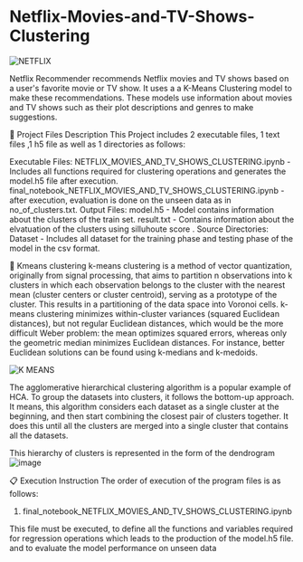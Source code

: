 #  **Netflix-Movies-and-TV-Shows-Clustering**
![NETFLIX](https://user-images.githubusercontent.com/117520505/223657906-ab3376eb-b5c9-4d36-8543-b4b73e604b52.png)


Netflix Recommender recommends Netflix movies and TV shows based on a user's favorite movie or TV show. It uses a a K-Means Clustering model to make these recommendations. These models use information about movies and TV shows such as their plot descriptions and genres to make suggestions.

💾 Project Files Description
This Project includes 2 executable files, 1 text files ,1 h5 file as well as 1 directories as follows:

Executable Files:
NETFLIX_MOVIES_AND_TV_SHOWS_CLUSTERING.ipynb - Includes all functions required for clustering operations and generates the model.h5 file after execution.
final_notebook_NETFLIX_MOVIES_AND_TV_SHOWS_CLUSTERING.ipynb - after execution, evaluation is done on the unseen data as in no_of_clusters.txt.
Output Files:
model.h5 - Model contains information about the clusters of the train set.
result.txt - Contains information about the elvatuation of the clusters using silluhoute score .
Source Directories:
Dataset - Includes all dataset for the training phase and testing phase of the model in the csv format.

📖 Kmeans clustering
k-means clustering is a method of vector quantization, originally from signal processing, that aims to partition n observations into k clusters in which each observation belongs to the cluster with the nearest mean (cluster centers or cluster centroid), serving as a prototype of the cluster. This results in a partitioning of the data space into Voronoi cells. k-means clustering minimizes within-cluster variances (squared Euclidean distances), but not regular Euclidean distances, which would be the more difficult Weber problem: the mean optimizes squared errors, whereas only the geometric median minimizes Euclidean distances. For instance, better Euclidean solutions can be found using k-medians and k-medoids.

![K MEANS](https://user-images.githubusercontent.com/117520505/223660784-404610a6-c8fe-429e-9c32-43638fb0ddc4.png)


The agglomerative hierarchical clustering algorithm is a popular example of HCA. To group the datasets into clusters, it follows the bottom-up approach. It means, this algorithm considers each dataset as a single cluster at the beginning, and then start combining the closest pair of clusters together. It does this until all the clusters are merged into a single cluster that contains all the datasets.

This hierarchy of clusters is represented in the form of the dendrogram
![image](https://user-images.githubusercontent.com/117520505/223658355-0e7d2d3e-6fde-4d61-8da4-34885c530e29.png)



📋 Execution Instruction
The order of execution of the program files is as follows:

1) final_notebook_NETFLIX_MOVIES_AND_TV_SHOWS_CLUSTERING.ipynb

This file must be executed, to define all the functions and variables required for regression operations which leads to the production of the model.h5 file. and to evaluate the model performance on unseen data

